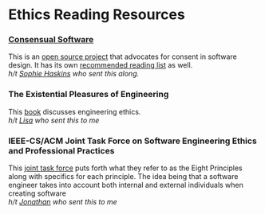 # Ethics Reading Resources

### [Consensual Software](http://consensualsoftware.com/)
This is an [open source project](https://github.com/TheLucasMoore/consensual_software) that advocates for consent in software design. It has its own [recommended reading list](http://danielleleong.com/recommended-readings/) as well. <br>
*h/t [Sophie Haskins](https://twitter.com/sophaskins) who sent this along.*

### The Existential Pleasures of Engineering
This [book](https://www.amazon.com/gp/product/0312141041/ref=oh_aui_search_detailpage?ie=UTF8&psc=1) discusses engineering ethics. <br>
*h/t [Lisa](https://twitter.com/niftynei) who sent this to me*

### IEEE-CS/ACM Joint Task Force on Software Engineering Ethics and Professional Practices

This [joint task force](https://www.computer.org/web/education/code-of-ethics) puts forth what they refer to as the Eight Principles along with specifics for each principle. The idea being that a software engineer takes into account both internal and external individuals when creating software <br>
*h/t [Jonathan](https://twitter.com/SilvestriCodes) who sent this to me*

<!--
Copy the following to add your own PR

### Name of Resource
Summary of resource. <br>
Name of submitter and [link](https://www.google.com) If the submitter is you then feel free to add your name or we can git blame :)
-->
